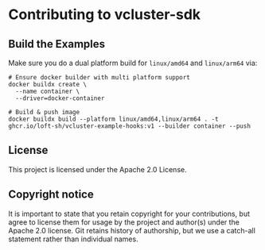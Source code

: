 # Contributing to vcluster-sdk

## Build the Examples

Make sure you do a dual platform build for `linux/amd64` and `linux/arm64` via:

```
# Ensure docker builder with multi platform support
docker buildx create \                                                                                                                              
  --name container \
  --driver=docker-container

# Build & push image
docker buildx build --platform linux/amd64,linux/arm64 . -t ghcr.io/loft-sh/vcluster-example-hooks:v1 --builder container --push
```

## License

This project is licensed under the Apache 2.0 License.

## Copyright notice

It is important to state that you retain copyright for your contributions, but agree to license them for usage by the project and author(s) under the Apache 2.0 license. Git retains history of authorship, but we use a catch-all statement rather than individual names.
